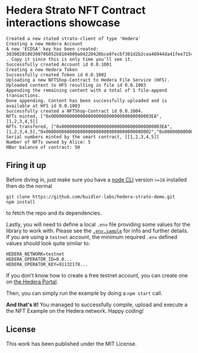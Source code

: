 # Hedera Strato NFT Contract interactions showcase

```
Created a new stated strato-client of type 'Hedera'
Creating a new Hedera Account
A new 'ECDSA' key has been created: 3030020100300706052b8104000a04220420bce8fec6f301d2b2cea46944da41fee7154266295a847db3152774ea23efe6e5 . Copy it since this is only time you'll see it.
Successfully created Account id 0.0.1001
Creating a new Hedera Token
Successfully created Token id 0.0.1002
Uploading a new NFTShop-Contract to Hedera File Service (HFS).
Uploaded content to HFS resulting in file id 0.0.1003
Appending the remaining content with a total of 1 file-append transactions.
Done appending. Content has been successfully uploaded and is available at HFS id 0.0.1003
Successfully created a NFTShop-Contract id 0.0.1004.
NFTs minted, ["0x00000000000000000000000000000000000003EA",[1,2,3,4,5]]
NFTs transfered, ["0x00000000000000000000000000000000000003EA",[1,2,3,4,5],"0x0000000000000000000000000000000000000002","0x00000000000000000000000000000000000003e9"]
Serial numbers minted by the smart contract, [[1,2,3,4,5]]
Number of NFTs owned by Alice: 5
HBar balance of contract: 50
```

## Firing it up

Before diving in, just make sure you have a [node CLI](https://nodejs.org/en/download/) version `>=16` installed then do the normal
```
git clone https://github.com/buidler-labs/hedera-strato-demo.git
npm install
```
to fetch the repo and its dependencies.

Lastly, you will need to define a local `.env` file providing some values for the library to work with. Please see the [`.env.sample`](./.env.sample) for info and further details. If you are using a `testnet` account, the minimum required `.env` defined values should look quite similar to:

```
HEDERA_NETWORK=testnet
HEDERA_OPERATOR_ID=0.0...
HEDERA_OPERATOR_KEY=91132178...
```

If you don't know how to create a free testnet account, you can create one on [the Hedera Portal](https://portal.hedera.com/). 

Then, you can simply run the example by doing a `npm start` call. 

**And that's it!** You managed to successfully compile, upload and execute a the NFT Example on the Hedera network. Happy coding!

## License
This work has been published under the MIT License.